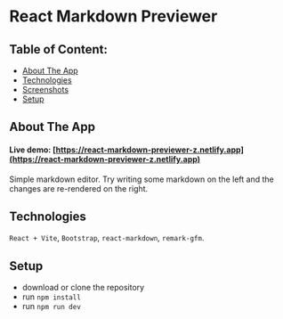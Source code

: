# React Markdown Previewer

## Table of Content:

- [About The App](#about-the-app)
- [Technologies](#technologies)
- [Screenshots](#screenshots)
- [Setup](#setup)

## About The App
#### Live demo: [https://react-markdown-previewer-z.netlify.app](https://react-markdown-previewer-z.netlify.app)
Simple markdown editor. Try writing some markdown on the left and the changes are re-rendered on the right.

## Technologies
`React + Vite`, `Bootstrap`, `react-markdown`, `remark-gfm`.

## Setup
- download or clone the repository
- run `npm install`
- run `npm run dev`
